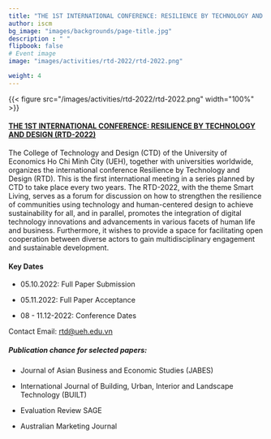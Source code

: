 ```yaml
---
title: "THE 1ST INTERNATIONAL CONFERENCE: RESILIENCE BY TECHNOLOGY AND DESIGN (RTD-2022)"
author: iscm
bg_image: "images/backgrounds/page-title.jpg"
description : " "
flipbook: false
# Event image
image: "images/activities/rtd-2022/rtd-2022.png"

weight: 4
---
```

<!-- ![](/images/activities/rtd-2022/rtd-2022.png) -->
{{< figure src="/images/activities/rtd-2022/rtd-2022.png" width="100%" >}}


#### [THE 1ST INTERNATIONAL CONFERENCE: RESILIENCE BY TECHNOLOGY AND DESIGN (RTD-2022)](http://rtdconference.info/)

The College of Technology and Design (CTD) of the University of Economics Ho Chi Minh City (UEH), together with universities worldwide, organizes the international conference Resilience by Technology and Design (RTD). This is the first international meeting in a series planned by CTD to take place every two years. The RTD-2022, with the theme Smart Living, serves as a forum for discussion on how to strengthen the resilience of communities using technology and human-centered design to achieve sustainability for all, and in parallel, promotes the integration of digital technology innovations and advancements in various facets of human life and business. Furthermore, it wishes to provide a space for facilitating open cooperation between diverse actors to gain multidisciplinary engagement and sustainable development.

#### Key Dates

- 05.10.2022: Full Paper Submission
>
- 05.11.2022: Full Paper Acceptance
>
- 08 - 11.12-2022: Conference Dates
>

Contact Email: <rtd@ueh.edu.vn>

##### Publication chance for selected papers:

* Journal of Asian Business and Economic Studies (JABES) 
>
* International Journal of Building, Urban, Interior and Landscape Technology (BUILT)
>
* Evaluation Review SAGE
>
* Australian Marketing Journal

</html>